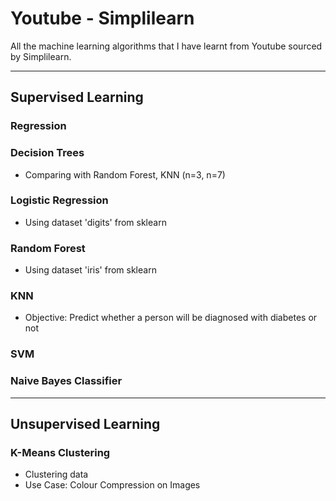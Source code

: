 # Youtube - Simplilearn
All the machine learning algorithms that I have learnt from Youtube sourced by Simplilearn.

***
## Supervised Learning

### Regression

### Decision Trees
- Comparing with Random Forest, KNN (n=3, n=7)

### Logistic Regression
- Using dataset 'digits' from sklearn

### Random Forest
- Using dataset 'iris' from sklearn

### KNN 
- Objective: Predict whether a person will be diagnosed with diabetes or not

### SVM

### Naive Bayes Classifier


***
## Unsupervised Learning

### K-Means Clustering
- Clustering data
- Use Case: Colour Compression on Images

